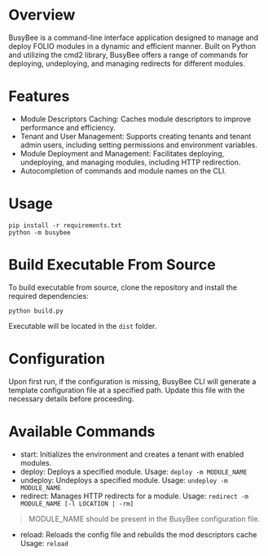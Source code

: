 # Overview

BusyBee is a command-line interface application designed to manage and deploy FOLIO modules in a dynamic and efficient manner. Built on Python and utilizing the cmd2 library, BusyBee offers a range of commands for deploying, undeploying, and managing redirects for different modules.

# Features
- Module Descriptors Caching: Caches module descriptors to improve performance and efficiency.
- Tenant and User Management: Supports creating tenants and tenant admin users, including setting permissions and environment variables.
- Module Deployment and Management: Facilitates deploying, undeploying, and managing modules, including HTTP redirection.
- Autocompletion of commands and module names on the CLI.

# Usage 
```
pip install -r requirements.txt
python -m busybee
```

# Build Executable From Source

To build executable from source, clone the repository and install the required dependencies:
```
python build.py
```
Executable will be located in the `dist` folder.

# Configuration
Upon first run, if the configuration is missing, BusyBee CLI will generate a template configuration file at a specified path. Update this file with the necessary details before proceeding.

# Available Commands
- start: Initializes the environment and creates a tenant with enabled modules.
- deploy: Deploys a specified module. Usage: `deploy -m MODULE_NAME`
- undeploy: Undeploys a specified module. Usage: `undeploy -m MODULE_NAME`
- redirect: Manages HTTP redirects for a module. Usage: `redirect -m MODULE_NAME [-l LOCATION | -rm]`
> MODULE_NAME should be present in the BusyBee configuration file. 
- reload: Reloads the config file and rebuilds the mod descriptors cache
Usage: `reload`



